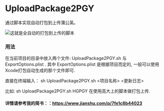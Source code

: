 # UploadPackage2PGY
通过脚本实现自动打包到上传蒲公英。

![这就是全自动的打包到上传的脚本](https://upload-images.jianshu.io/upload_images/1198135-c052d7e474bc58f5.png?imageMogr2/auto-orient/strip%7CimageView2/2/w/1240)

### 用法
在当前项目的目录中放入两个文件: UploadPackage2PGY.sh 与 ExportOptions.plist . 其中 ExportOptions.plist 是根据项目而定的, 一般可以使用Xcode打包自动生成的那个文件即可.

直接在终端输入： 
sh UploadPackage2PGY.sh <项目名称> <更新日志>

比如:
sh UploadPackage2PGY.sh HGPGY 在使用高大上的脚本做打包上传.



#### 详情请参考我的简书：：https://www.jianshu.com/p/7fe1c8b44023

